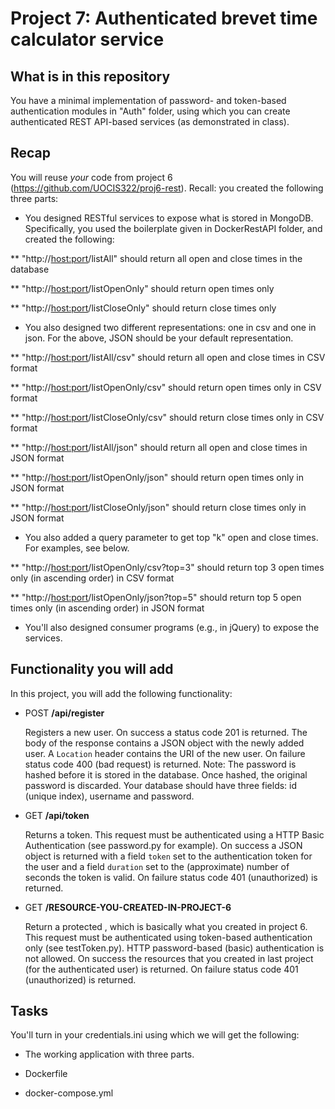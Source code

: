 # Project 7: Authenticated brevet time calculator service

## What is in this repository

You have a minimal implementation of password- and token-based authentication modules in "Auth" folder, using which you can create authenticated REST API-based services (as demonstrated in class). 

## Recap 

You will reuse *your* code from project
6 (https://github.com/UOCIS322/proj6-rest). Recall: you created the 
following three parts: 

* You designed RESTful services to expose what is stored in MongoDB.
Specifically, you used the boilerplate given in DockerRestAPI folder, and
created the following:

** "http://<host:port>/listAll" should return all open and close times in the database

** "http://<host:port>/listOpenOnly" should return open times only

** "http://<host:port>/listCloseOnly" should return close times only

* You also designed two different representations: one in csv and one 
 in json. For the above, JSON should be your default representation. 

** "http://<host:port>/listAll/csv" should return all open and close times in CSV format

** "http://<host:port>/listOpenOnly/csv" should return open times only in CSV format

** "http://<host:port>/listCloseOnly/csv" should return close times only in CSV format

** "http://<host:port>/listAll/json" should return all open and close times in JSON format

** "http://<host:port>/listOpenOnly/json" should return open times only in JSON format

** "http://<host:port>/listCloseOnly/json" should return close times only in JSON format

* You also added a query parameter to get top "k" open and close
times. For examples, see below.

** "http://<host:port>/listOpenOnly/csv?top=3" should return top 3 open times only (in ascending order) in CSV format 

** "http://<host:port>/listOpenOnly/json?top=5" should return top 5 open times only (in ascending order) in JSON format

* You'll also designed consumer programs (e.g., in jQuery) to expose the services.

## Functionality you will add

In this project, you will add the following functionality:

- POST **/api/register**

    Registers a new user. On success a status code 201 is returned. The body of the response contains
a JSON object with the newly added user. A `Location` header contains the URI
of the new user. On failure status code 400 (bad request) is returned. Note: The 
password is hashed before it is stored in the database. Once hashed, the original 
password is discarded. Your database should have three fields: id (unique index),
username and password. 

- GET **/api/token**

    Returns a token. This request must be authenticated using a HTTP Basic
Authentication (see password.py for example). On success a JSON object is returned 
with a field `token` set to the authentication token for the user and 
a field `duration` set to the (approximate) number of seconds the token is 
valid. On failure status code 401 (unauthorized) is returned.

- GET **/RESOURCE-YOU-CREATED-IN-PROJECT-6**

    Return a protected <resource>, which is basically what you created in project 6. This request must be authenticated using token-based authentication only (see testToken.py). HTTP password-based (basic) authentication is not allowed. On success the resources that you created in last project (for the authenticated user) is returned. On failure status code 401 (unauthorized) is returned.

## Tasks

You'll turn in your credentials.ini using which we will get the following:

* The working application with three parts.

* Dockerfile

* docker-compose.yml
